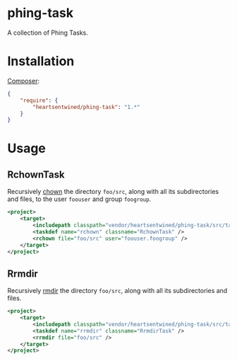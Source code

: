 # phing-task

A collection of Phing Tasks.

# Installation

[Composer](http://getcomposer.org/):

```json
{
    "require": {
        "heartsentwined/phing-task": "1.*"
    }
}
```

# Usage

## RchownTask

Recursively [chown](http://php.net/manual/en/function.chown.php) the directory `foo/src`, along with all its subdirectories and files, to the user `foouser` and group `foogroup`.

```xml
<project>
    <target>
        <includepath classpath="vendor/heartsentwined/phing-task/src/task" />
        <taskdef name="rchown" classname="RchownTask" />
        <rchown file="foo/src" user="foouser.foogroup" />
    </target>
</project>
```

## Rrmdir

Recursively [rmdir](http://php.net/manual/en/function.rmdir.php) the directory `foo/src`, along with all its subdirectories and files.

```xml
<project>
    <target>
        <includepath classpath="vendor/heartsentwined/phing-task/src/task" />
        <taskdef name="rrmdir" classname="RrmdirTask" />
        <rrmdir file="foo/src" />
    </target>
</project>
```

